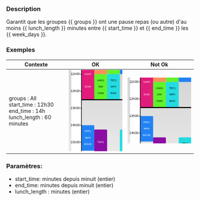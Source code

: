 ### Description
Garantit que les groupes {{ groups }} ont une pause repas (ou autre) d'au moins {{ lunch_length }} minutes
entre {{ start_time }} et {{ end_time }} les {{ week_days }}.
### Exemples
| Contexte                                                                                 |OK                                 | Not Ok|
|------------------------------------------------------------------------------------------|------------------------------------------------------------|--------------------------------------------------------------------|
| groups : All <br> start_time : 12h30 <br> end_time : 14h  <br> lunch_length : 60 minutes | ![Situation autorisée](../images/ok_tutors_lunch_break.png) | ![Situation interdite](../images/forbidden_tutors_lunch_break.png)|

### Paramètres:
- start_time: minutes depuis minuit (entier)
- end_time: minutes depuis minuit (entier)
- lunch_length : minutes (entier)